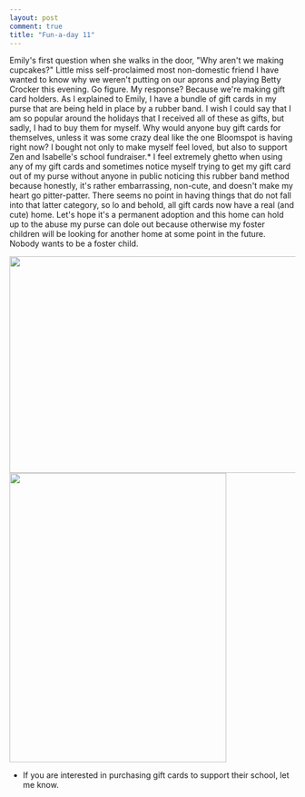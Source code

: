 ```yaml
---
layout: post
comment: true
title: "Fun-a-day 11"
---
```

Emily's first question when she walks in the door, "Why aren't we making cupcakes?" Little miss self-proclaimed most non-domestic friend I have wanted to know why we weren't putting on our aprons and playing Betty Crocker this evening. Go figure. My response? Because we're making gift card holders. As I explained to Emily, I have a bundle of gift cards in my purse that are being held in place by a rubber band. I wish I could say that I am so popular around the holidays that I received all of these as gifts, but sadly, I had to buy them for myself. Why would anyone buy gift cards for themselves, unless it was some crazy deal like the one Bloomspot is having right now? I bought not only to make myself feel loved, but also to support Zen and Isabelle's school fundraiser.* I feel extremely ghetto when using any of my gift cards and sometimes notice myself trying to get my gift card out of my purse without anyone in public noticing this rubber band method because honestly, it's rather embarrassing, non-cute, and doesn't make my heart go pitter-patter. There seems no point in having things that do not fall into that latter category, so lo and behold, all gift cards now have a real (and cute) home. Let's hope it's a permanent adoption and this home can hold up to the abuse my purse can dole out because otherwise my foster children will be looking for another home at some point in the future. Nobody wants to be a foster child.

<a rel="attachment wp-att-430" href="http://ieatcupcakes.com/2011/01/11/fun-a-day-11/card-wallet-closed/"><img class="alignleft size-medium wp-image-430" title="card-wallet-closed" src="http://ieatcupcakes.com/wp-content/uploads/2011/01/card-wallet-closed-510x382.jpg" alt="" width="510" height="382" /></a><a rel="attachment wp-att-431" href="http://ieatcupcakes.com/2011/01/11/fun-a-day-11/card-wallet-open/"><img class="alignleft size-medium wp-image-431" title="card-wallet-open" src="http://ieatcupcakes.com/wp-content/uploads/2011/01/card-wallet-open-382x510.jpg" alt="" width="382" height="510" /></a>

* If you are interested in purchasing gift cards to support their school, let me know.
